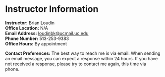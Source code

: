 # Instructor Information

**Instructor:** Brian Loudin <br>
**Office Location:** N/A<br>
**Email Address:** [loudinbk@ucmail.uc.edu](mailto:loudinbk@ucmail.uc.edu) <br>
**Phone Number:** 513-253-9383 <br>
**Office Hours:** By appointment <br>

**Contact Preferences:** The best way to reach me is via email. When sending an email message, you can expect a response within 24 hours. If you have not received a response, please try to contact me again, this time via phone.<br>




